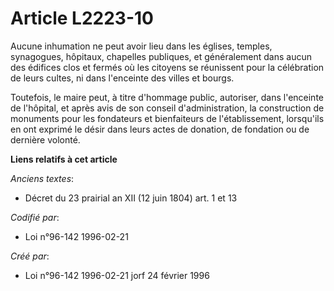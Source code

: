 # Article L2223-10

Aucune inhumation ne peut avoir lieu dans les églises, temples, synagogues, hôpitaux, chapelles publiques, et généralement
dans aucun des édifices clos et fermés où les citoyens se réunissent pour la célébration de leurs cultes, ni dans l'enceinte
des villes et bourgs.

Toutefois, le maire peut, à titre d'hommage public, autoriser, dans l'enceinte de l'hôpital, et après avis de son conseil
d'administration, la construction de monuments pour les fondateurs et bienfaiteurs de l'établissement, lorsqu'ils en ont
exprimé le désir dans leurs actes de donation, de fondation ou de dernière volonté.

**Liens relatifs à cet article**

_Anciens textes_:

  - Décret du 23 prairial an XII (12 juin 1804) art. 1 et 13

_Codifié par_:

  - Loi n°96-142 1996-02-21

_Créé par_:

  - Loi n°96-142 1996-02-21 jorf 24 février 1996
